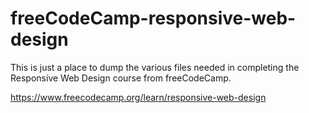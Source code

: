 # freeCodeCamp-responsive-web-design

This is just a place to dump the various files needed in completing the Responsive Web Design course from freeCodeCamp.

https://www.freecodecamp.org/learn/responsive-web-design

